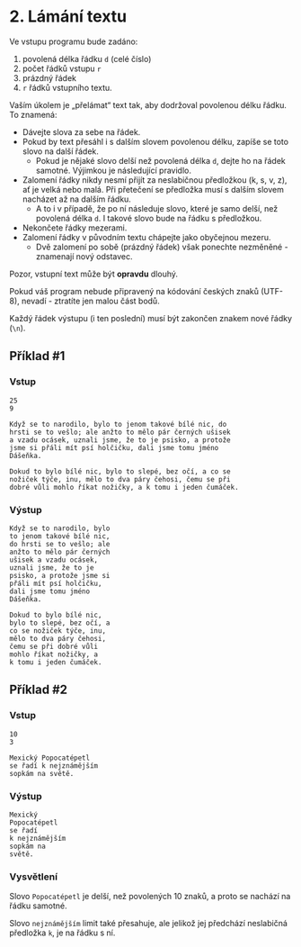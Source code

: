 # 2. Lámání textu

Ve vstupu programu bude zadáno:

1. povolená délka řádku `d` (celé číslo)
2. počet řádků vstupu `r`
3. prázdný řádek
4. `r` řádků vstupního textu.

Vaším úkolem je „přelámat“ text tak, aby dodržoval povolenou délku řádku. To znamená:

- Dávejte slova za sebe na řádek.
- Pokud by text přesáhl i s dalším slovem povolenou délku, zapíše se toto slovo na další řádek.
    - Pokud je nějaké slovo delší než povolená délka `d`, dejte ho na řádek samotné. Výjimkou je následující pravidlo.
- Zalomení řádky nikdy nesmí přijít za neslabičnou předložkou (k, s, v, z), ať je velká nebo malá. Při přetečení se
  předložka musí s dalším slovem nacházet až na dalším řádku.
    - A to i v případě, že po ní následuje slovo, které je samo delší, než povolená délka `d`. I takové slovo bude na
      řádku s předložkou.
- Nekončete řádky mezerami.
- Zalomení řádky v původním textu chápejte jako obyčejnou mezeru.
    - Dvě zalomení po sobě (prázdný řádek) však ponechte nezměněné - znamenají nový odstavec.

Pozor, vstupní text může být **opravdu** dlouhý.

Pokud váš program nebude připravený na kódování českých znaků (UTF-8), nevadí - ztratíte jen malou část bodů.

Každý řádek výstupu (i ten poslední) musí být zakončen znakem nové řádky (`\n`).

## Příklad #1

### Vstup
```
25
9

Když se to narodilo, bylo to jenom takové bílé nic, do
hrsti se to vešlo; ale anžto to mělo pár černých ušisek
a vzadu ocásek, uznali jsme, že to je psisko, a protože
jsme si přáli mít psí holčičku, dali jsme tomu jméno
Dášeňka.

Dokud to bylo bílé nic, bylo to slepé, bez očí, a co se
nožiček týče, inu, mělo to dva páry čehosi, čemu se při
dobré vůli mohlo říkat nožičky, a k tomu i jeden čumáček. 
```

### Výstup
```
Když se to narodilo, bylo
to jenom takové bílé nic,
do hrsti se to vešlo; ale
anžto to mělo pár černých
ušisek a vzadu ocásek,
uznali jsme, že to je
psisko, a protože jsme si
přáli mít psí holčičku,
dali jsme tomu jméno
Dášeňka.

Dokud to bylo bílé nic,
bylo to slepé, bez očí, a
co se nožiček týče, inu,
mělo to dva páry čehosi,
čemu se při dobré vůli
mohlo říkat nožičky, a 
k tomu i jeden čumáček.
```

## Příklad #2

### Vstup

```
10
3

Mexický Popocatépetl
se řadí k nejznámějším
sopkám na světě.
```

### Výstup

```
Mexický
Popocatépetl
se řadí
k nejznámějším
sopkám na
světě.
```

### Vysvětlení

Slovo `Popocatépetl` je delší, než povolených 10 znaků, a proto se nachází na řádku samotné.

Slovo `nejznámějším` limit také přesahuje, ale jelikož jej předchází neslabičná předložka `k`, je na řádku s ní.
